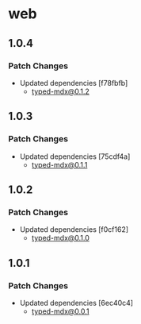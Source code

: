 # web

## 1.0.4

### Patch Changes

- Updated dependencies [f78fbfb]
  - typed-mdx@0.1.2

## 1.0.3

### Patch Changes

- Updated dependencies [75cdf4a]
  - typed-mdx@0.1.1

## 1.0.2

### Patch Changes

- Updated dependencies [f0cf162]
  - typed-mdx@0.1.0

## 1.0.1

### Patch Changes

- Updated dependencies [6ec40c4]
  - typed-mdx@0.0.1
